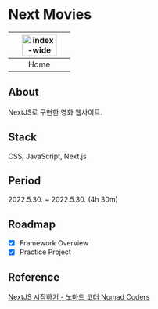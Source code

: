 # Next Movies
|<img src="https://user-images.githubusercontent.com/70682706/170987173-9279f9c6-cc92-41c2-aaf5-09af49ff25bb.png" width="80%" height="80%" alt="index-wide" />|
|:-:|
|Home|

## About
NextJS로 구현한 영화 웹사이트.

## Stack
CSS, JavaScript, Next.js

## Period
2022.5.30. ~ 2022.5.30. (4h 30m)

## Roadmap
- [X] Framework Overview
- [X] Practice Project

## Reference
[NextJS 시작하기 - 노마드 코더 Nomad Coders](https://nomadcoders.co/nextjs-fundamentals/lobby)
